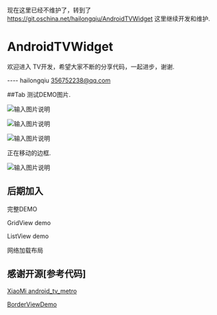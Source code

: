 
现在这里已经不维护了，转到了 https://git.oschina.net/hailongqiu/AndroidTVWidget 这里继续开发和维护.

# AndroidTVWidget

 欢迎进入 TV开发，希望大家不断的分享代码，一起进步，谢谢.
 
 ---- hailongqiu 356752238@qq.com

##Tab 测试DEMO图片.

![输入图片说明](http://git.oschina.net/uploads/images/2015/0905/050539_109ee7a3_111902.png "test1")

![输入图片说明](http://git.oschina.net/uploads/images/2015/0905/050611_b341a277_111902.png "test2")

![输入图片说明](http://git.oschina.net/uploads/images/2015/0905/163056_5d6b6a7a_111902.png "test123")

正在移动的边框.

![输入图片说明](http://git.oschina.net/uploads/images/2015/0905/163423_be647737_111902.png "在这里输入图片标题")

## 后期加入
   
   完整DEMO
   
   GridView demo
   
   ListView demo
   
   网络加载布局
   
## 感谢开源[参考代码]
<p>
<a href="https://github.com/XiaoMi/android_tv_metro">XiaoMi android_tv_metro </a>
</p>
<p>
<a href="https://github.com/lf8289/BorderViewDemo">BorderViewDemo</a>
</p>
